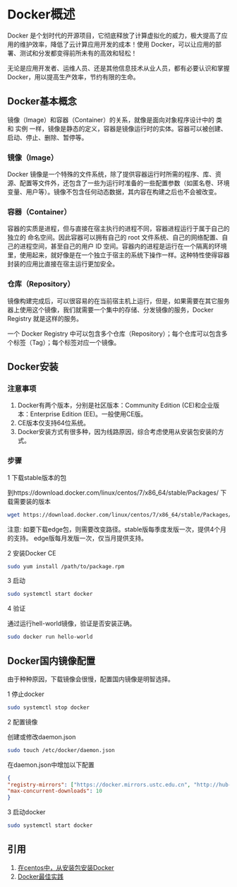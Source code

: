 # Docker概述

Docker 是个划时代的开源项目，它彻底释放了计算虚拟化的威力，极大提高了应用的维护效率，降低了云计算应用开发的成本！使用 Docker，可以让应用的部署、测试和分发都变得前所未有的高效和轻松！

无论是应用开发者、运维人员、还是其他信息技术从业人员，都有必要认识和掌握 Docker，用以提高生产效率，节约有限的生命。

## Docker基本概念

镜像（Image）和容器（Container）的关系，就像是面向对象程序设计中的 类 和 实例 一样，镜像是静态的定义，容器是镜像运行时的实体。容器可以被创建、启动、停止、删除、暂停等。

### 镜像（Image）

Docker 镜像是一个特殊的文件系统，除了提供容器运行时所需的程序、库、资源、配置等文件外，还包含了一些为运行时准备的一些配置参数（如匿名卷、环境变量、用户等）。镜像不包含任何动态数据，其内容在构建之后也不会被改变。

### 容器（Container）

容器的实质是进程，但与直接在宿主执行的进程不同，容器进程运行于属于自己的独立的 命名空间。因此容器可以拥有自己的 root 文件系统、自己的网络配置、自己的进程空间，甚至自己的用户 ID 空间。容器内的进程是运行在一个隔离的环境里，使用起来，就好像是在一个独立于宿主的系统下操作一样。这种特性使得容器封装的应用比直接在宿主运行更加安全。

### 仓库（Repository）

镜像构建完成后，可以很容易的在当前宿主机上运行，但是，如果需要在其它服务器上使用这个镜像，我们就需要一个集中的存储、分发镜像的服务，Docker Registry 就是这样的服务。

一个 Docker Registry 中可以包含多个仓库（Repository）；每个仓库可以包含多个标签（Tag）；每个标签对应一个镜像。

## Docker安装

### 注意事项

1. Docker有两个版本，分别是社区版本：Community Edition (CE)和企业版本：Enterprise Edition (EE)。一般使用CE版。
2. CE版本仅支持64位系统。
3. Docker安装方式有很多种，因为线路原因，综合考虑使用从安装包安装的方式。

### 步骤

1 下载stable版本的包 

到https://download.docker.com/linux/centos/7/x86_64/stable/Packages/ 下载需要装的版本

```bash
wget https://download.docker.com/linux/centos/7/x86_64/stable/Packages/package.rpm
```

注意: 如要下载edge包，则需要改变路径。stable版每季度发版一次，提供4个月的支持。
edge版每月发版一次，仅当月提供支持。

2 安装Docker CE  

```bash
sudo yum install /path/to/package.rpm
```

3 启动

```bash
sudo systemctl start docker
```

4 验证

通过运行hell-world镜像，验证是否安装正确。

```bash
sudo docker run hello-world
```

## Docker国内镜像配置

由于种种原因，下载镜像会很慢，配置国内镜像是明智选择。

1 停止docker

```bash
sudo systemctl stop docker
```

2 配置镜像

创建或修改daemon.json

```bash
sudo touch /etc/docker/daemon.json
```

在daemon.json中增加以下配置

```json
{
"registry-mirrors": ["https://docker.mirrors.ustc.edu.cn", "http://hub-mirror.c.163.com","https://registry.docker-cn.com"],
"max-concurrent-downloads": 10
}
```

3 启动docker

```bash
sudo systemctl start docker
```

## 引用

1. [在centos中，从安装包安装Docker](https://docs.docker.com/install/linux/docker-ce/centos/#upgrade-docker-ce)
2. [Docker最佳实践](https://docker_practice.gitee.io/introduction/what.html)
